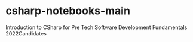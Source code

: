 # csharp-notebooks-main
 Introduction to CSharp for Pre Tech Software Development Fundamentals 2022Candidates

